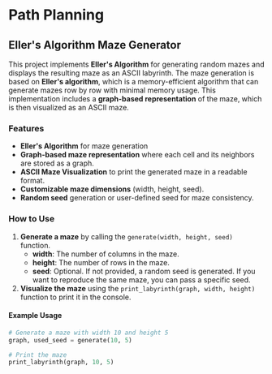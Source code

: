 # Path Planning
## Eller's Algorithm Maze Generator

This project implements **Eller's Algorithm** for generating random mazes and displays the resulting maze as an ASCII labyrinth. The maze generation is based on **Eller's algorithm**, which is a memory-efficient algorithm that can generate mazes row by row with minimal memory usage. This implementation includes a **graph-based representation** of the maze, which is then visualized as an ASCII maze.

### Features

- **Eller's Algorithm** for maze generation
- **Graph-based maze representation** where each cell and its neighbors are stored as a graph.
- **ASCII Maze Visualization** to print the generated maze in a readable format.
- **Customizable maze dimensions** (width, height, seed).
- **Random seed** generation or user-defined seed for maze consistency.

### How to Use

1. **Generate a maze** by calling the `generate(width, height, seed)` function.
    - **width**: The number of columns in the maze.
    - **height**: The number of rows in the maze.
    - **seed**: Optional. If not provided, a random seed is generated. If you want to reproduce the same maze, you can pass a specific seed.
2. **Visualize the maze** using the `print_labyrinth(graph, width, height)` function to print it in the console.

#### Example Usage

```python
# Generate a maze with width 10 and height 5
graph, used_seed = generate(10, 5)

# Print the maze
print_labyrinth(graph, 10, 5)
